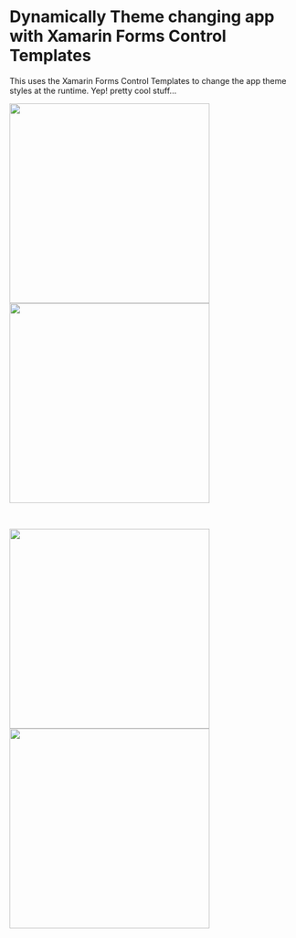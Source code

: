 Dynamically Theme changing app with Xamarin Forms Control Templates
==============

This uses the Xamarin Forms Control Templates to change the app theme styles at the runtime. Yep! pretty cool stuff...

<img src="https://github.com/UdaraAlwis/Xamarin-Playground/raw/master/XFControlTemplateThemes/Screenshots/xf control templates android.gif"  height="350" /> <img src="https://github.com/UdaraAlwis/Xamarin-Playground/raw/master/XFControlTemplateThemes/Screenshots/xf control templates ios.gif"  height="350" />

<br />

<img src="https://github.com/UdaraAlwis/Xamarin-Playground/raw/master/XFControlTemplateThemes/Screenshots/Simulator Screen Shot 1 Jan 2017, 2.53.32 PM.png"  height="350" /> <img src="https://github.com/UdaraAlwis/Xamarin-Playground/raw/master/XFControlTemplateThemes/Screenshots/Simulator Screen Shot 1 Jan 2017, 2.53.45 PM"  height="350" />
